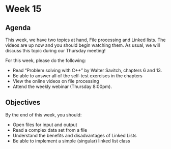 # Week 15

## Agenda

This week, we have two topics at hand, File processing and Linked lists. The videos are up now and you should begin watching them. As usual, we will discuss this topic  during our Thursday meeting!

For this week, please do the following:

* Read “Problem solving with C++” by Walter Savitch, chapters 6 and 13.
* Be able to answer all of the self-test exercises in the chapters
* View the online videos on file processing
* Attend the weekly webinar (Thursday 8:00pm).

## Objectives

By the end of this week, you should:

* Open files for input and output
* Read a complex data set from a file
* Understand the benefits and disadvantages of Linked Lists
* Be able to implement a simple (singular) linked list class

